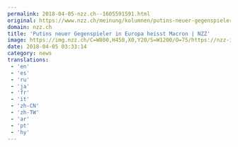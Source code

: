 ```yaml
---
permalink: 2018-04-05-nzz.ch--1605591591.html
original: https://www.nzz.ch/meinung/kolumnen/putins-neuer-gegenspieler-in-europa-heisst-macron-ld.1374309
domain: nzz.ch
title: 'Putins neuer Gegenspieler in Europa heisst Macron | NZZ'
image: https://img.nzz.ch/C=W800,H450,X0,Y20/S=W1200/O=75/https://nzz-img.s3.amazonaws.com/2018/4/4/b4f297c0-3397-4716-9dcd-0d1035c14a24.jpeg
date: 2018-04-05 03:33:14
category: news
translations: 
 - 'en'
 - 'es'
 - 'ru'
 - 'ja'
 - 'fr'
 - 'it'
 - 'zh-CN'
 - 'zh-TW'
 - 'ar'
 - 'pt'
 - 'hy'
---
```


